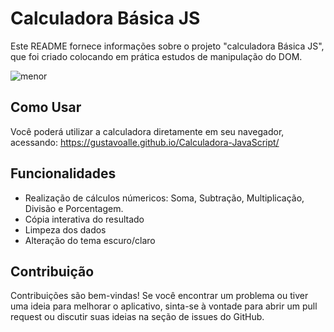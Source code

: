 # Calculadora Básica JS

Este README fornece informações sobre o projeto "calculadora Básica JS", que foi criado colocando em prática estudos de manipulação do DOM.

![menor](https://github.com/gustavoalle/Calculadora-JavaScript/assets/98069636/cef62062-8bdc-4368-ad6c-e658a61ee083)

## Como Usar

Você poderá utilizar a calculadora diretamente em seu navegador, acessando: https://gustavoalle.github.io/Calculadora-JavaScript/

## Funcionalidades

- Realização de cálculos númericos:
  Soma, Subtração, Multiplicação, Divisão e Porcentagem.
- Cópia interativa do resultado
- Limpeza dos dados
- Alteração do tema escuro/claro

## Contribuição

Contribuições são bem-vindas! Se você encontrar um problema ou tiver uma ideia para melhorar o aplicativo, sinta-se à vontade para abrir um pull request ou discutir suas ideias na seção de issues do GitHub.
